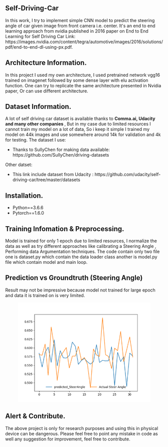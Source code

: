 <h2> Self-Driving-Car </h2>
<p>In this work, I try to implement simple CNN model to predict the steering angle of car given image from front camera i.e. center. 
It's an end to end learning approach from nvidia published in 2016 paper on End to End Learning for Self Driving Car
Link: https://images.nvidia.com/content/tegra/automotive/images/2016/solutions/pdf/end-to-end-dl-using-px.pdf. 
</p>
<h2> Architecture Information. </h2>
<p>
In this project I used my own architecture, I used pretrained network vgg16 trained on imagenet followed by some dense layer with elu activation function.
One can try to replicate the same architecture presented in Nvidia paper, Or can use different architecture.
</p>
<h2>Dataset Information. </h2>
<p>
A lot of self driving car dataset is available thanks to <b> Comma.ai, Udacity and many other companies </b>, But in my case due to limited resources I cannot train my model on a lot of data, So i keep it simple I trained my model on 44k images and use somewhere around 14k for validation and 4k for testing. 
The dataset I use:
<ul>
  <li>Thanks to SullyChen for making data available: https://github.com/SullyChen/driving-datasets</li>
</ul>
Other datset:
<ul>
  <li>This link include dataset from Udacity : https://github.com/udacity/self-driving-car/tree/master/datasets </li>
</ul>
</p>
<h2> Installation. </h2>
<ul>
  <li> Python==3.6.6</li>
  <li> Pytorch==1.6.0</li>
</ul>
<h2> Training Infomation & Preprocessing. </h2>
<p>
Model is trained for only 1 epoch due to limited resources, I normalize the data as well as try different approaches like calibrating a Steering Angle , Performing data Argumentation techniques. The code contain only two file one is dataset.py which contain the data loader class another is model.py file which contain model and main loop.
<h2> Prediction vs Groundtruth (Steering Angle) </h2>
Result may not be impressive because model not trained for large epoch and data it is trained on is very limited.</p>
<figure>
<img src ="Figure_1.png" heigh="300" width="500"/>
  </figure>

<h2> Alert & Contribute. </h2>
<p>
The above project is only for research purposes and using this in physical device can be dangerous. Please feel free to point any mistake in code as well any suggestion for improvement, feel free to contribute.
</p>
